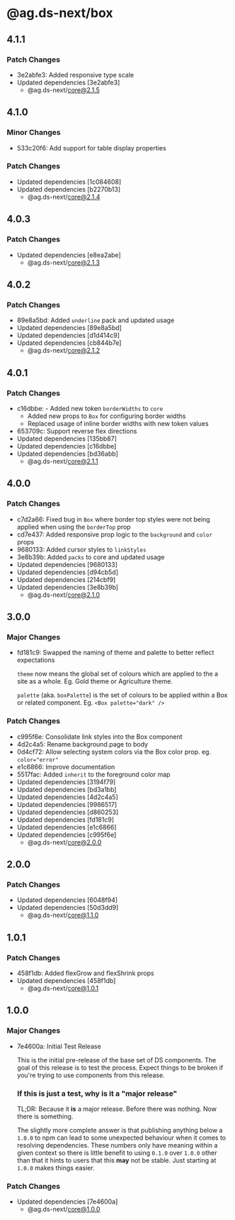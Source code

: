 # @ag.ds-next/box

## 4.1.1

### Patch Changes

- 3e2abfe3: Added responsive type scale
- Updated dependencies [3e2abfe3]
  - @ag.ds-next/core@2.1.5

## 4.1.0

### Minor Changes

- 533c20f6: Add support for table display properties

### Patch Changes

- Updated dependencies [1c084608]
- Updated dependencies [b2270b13]
  - @ag.ds-next/core@2.1.4

## 4.0.3

### Patch Changes

- Updated dependencies [e8ea2abe]
  - @ag.ds-next/core@2.1.3

## 4.0.2

### Patch Changes

- 89e8a5bd: Added `underline` pack and updated usage
- Updated dependencies [89e8a5bd]
- Updated dependencies [d1d414c9]
- Updated dependencies [cb844b7e]
  - @ag.ds-next/core@2.1.2

## 4.0.1

### Patch Changes

- c16dbbe: - Added new token `borderWidths` to `core`
  - Added new props to `Box` for configuring border widths
  - Replaced usage of inline border widths with new token values
- 653709c: Support reverse flex directions
- Updated dependencies [135bb87]
- Updated dependencies [c16dbbe]
- Updated dependencies [bd36abb]
  - @ag.ds-next/core@2.1.1

## 4.0.0

### Patch Changes

- c7d2a66: Fixed bug in `Box` where border top styles were not being applied when using the `borderTop` prop
- cd7e437: Added responsive prop logic to the `background` and `color` props
- 9680133: Added cursor styles to `linkStyles`
- 3e8b39b: Added `packs` to core and updated usage
- Updated dependencies [9680133]
- Updated dependencies [d94cb5d]
- Updated dependencies [214cbf9]
- Updated dependencies [3e8b39b]
  - @ag.ds-next/core@2.1.0

## 3.0.0

### Major Changes

- fd181c9: Swapped the naming of theme and palette to better reflect expectations

  `theme` now means the global set of colours which are applied to the a site as a whole. Eg. Gold theme or Agriculture theme.

  `palette` (aka. `boxPalette`) is the set of colours to be applied within a Box or related component. Eg. `<Box palette="dark" />`

### Patch Changes

- c995f6e: Consolidate link styles into the Box component
- 4d2c4a5: Rename background.page to body
- 0d4cf72: Allow selecting system colors via the Box color prop. eg. `color="error"`
- e1c6866: Improve documentation
- 5517fac: Added `inherit` to the foreground color map
- Updated dependencies [3194f79]
- Updated dependencies [bd3a1bb]
- Updated dependencies [4d2c4a5]
- Updated dependencies [9986517]
- Updated dependencies [d860253]
- Updated dependencies [fd181c9]
- Updated dependencies [e1c6866]
- Updated dependencies [c995f6e]
  - @ag.ds-next/core@2.0.0

## 2.0.0

### Patch Changes

- Updated dependencies [6048f94]
- Updated dependencies [50d3dd9]
  - @ag.ds-next/core@1.1.0

## 1.0.1

### Patch Changes

- 458f1db: Added flexGrow and flexShrink props
- Updated dependencies [458f1db]
  - @ag.ds-next/core@1.0.1

## 1.0.0

### Major Changes

- 7e4600a: Initial Test Release

  This is the initial pre-release of the base set of DS components. The goal of this release is to test the process. Expect things to be broken if you're trying to use components from this release.

  ### If this is just a test, why is it a "major release"

  TL;DR: Because it **is** a major release. Before there was nothing. Now there is something.

  The slightly more complete answer is that publishing anything below a `1.0.0` to npm can lead to some unexpected behaviour when it comes to resolving dependencies. These numbers only have meaning within a given context so there is little benefit to using `0.1.0` over `1.0.0` other than that it hints to users that this **may** not be stable. Just starting at `1.0.0` makes things easier.

### Patch Changes

- Updated dependencies [7e4600a]
  - @ag.ds-next/core@1.0.0
